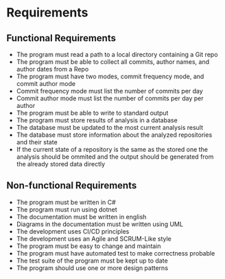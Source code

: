# Requirements

## Functional Requirements

* The program must read a path to a local directory containing a Git repo
* The program must be able to collect all commits, author names, and author dates from a Repo
* The program must have two modes, commit frequency mode, and commit author mode
* Commit frequency mode must list the number of commits per day
* Commit author mode must list the number of commits per day per author
* The program must be able to write to standard output
* The program must store results of analysis in a database
* The database must be updated to the most current analysis result
* The database must store information about the analyzed repositories and their state
* If the current state of a repository is the same as the stored one the analysis should be ommited and the output should be generated from the already stored data directly

## Non-functional Requirements

* The program must be written in C#
* The program must run using dotnet
* The documentation must be written in english
* Diagrams in the documentation must be written using UML
* The development uses CI/CD principles
* The development uses an Agile and SCRUM-Like style
* The program must be easy to change and maintain
* The program must have automated test to make correctness probable
* The test suite of the program must be kept up to date
* The program should use one or more design patterns

